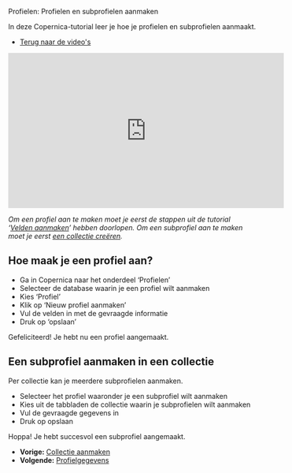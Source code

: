 Profielen: Profielen en subprofielen aanmaken

In deze Copernica-tutorial leer je hoe je profielen en subprofielen
aanmaakt.

-   [Terug naar de video's](./video-tutorials.md "Video's")

<iframe width="560" height="315" src="https://www.youtube.com/embed/wUf-CcZJ7Fw?list=PLgCg-YR2FABaNJPDwzCOUhoCZAzwFPQoj" frameborder="0" allowfullscreen="allowfullscreen">  </iframe>

*Om een profiel aan te maken moet je eerst de stappen uit de tutorial
‘[Velden aanmaken](./profiles-adding-database-fields.md)’
hebben doorlopen. Om een subprofiel aan te maken moet je eerst [een
collectie creëren](./profiles-adding-collections.md).*

Hoe maak je een profiel aan?
----------------------------

-   Ga in Copernica naar het onderdeel ‘Profielen’
-   Selecteer de database waarin je een profiel wilt aanmaken
-   Kies ‘Profiel’
-   Klik op ‘Nieuw profiel aanmaken’
-   Vul de velden in met de gevraagde informatie
-   Druk op ‘opslaan’

Gefeliciteerd! Je hebt nu een profiel aangemaakt.

Een subprofiel aanmaken in een collectie
----------------------------------------

Per collectie kan je meerdere subprofielen aanmaken.

-   Selecteer het profiel waaronder je een subprofiel wilt aanmaken
-   Kies uit de tabbladen de collectie waarin je subprofielen wilt
    aanmaken
-   Vul de gevraagde gegevens in
-   Druk op opslaan

Hoppa! Je hebt succesvol een subprofiel aangemaakt.

-   **Vorige:** [Collectie aanmaken](./profiles-adding-collections.md "Profielen: Collectie aanmaken")
-   **Volgende:** [Profielgegevens](./profiles-profile-data.md "Profielen: Profielgegevens")

